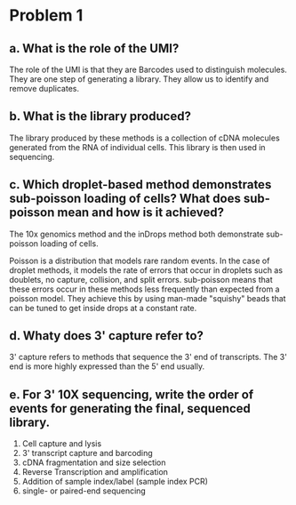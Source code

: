# Problem 1
## a. What is the role of the UMI?
The role of the UMI is that they are Barcodes used to distinguish molecules.
They are one step of generating a library.
They allow us to identify and remove duplicates.

## b. What is the library produced?
The library produced by these methods is a collection of cDNA molecules generated from the RNA of individual cells. This library is then used in sequencing. 

## c. Which droplet-based method demonstrates sub-poisson loading of cells? What does sub-poisson mean and how is it achieved?
The 10x genomics method and the inDrops method both demonstrate sub-poisson loading of cells. 

Poisson is a distribution that models rare random events. In the case of droplet methods, it models the rate of errors that occur in droplets such as doublets, no capture, collision, and split errors. sub-poisson means that these errors occur in these methods less frequently than expected from a poisson model. They achieve this by using man-made "squishy" beads that can be tuned to get inside drops at a constant rate. 

## d. Whaty does 3' capture refer to?
3' capture refers to methods that sequence the 3' end of transcripts. The 3' end is more highly expressed than the 5' end usually. 

## e. For 3' 10X sequencing, write the order of events for generating the final, sequenced library.
1. Cell capture and lysis
2. 3' transcript capture and barcoding
3. cDNA fragmentation and size selection
4. Reverse Transcription and amplification
5. Addition of sample index/label (sample index PCR) 
6. single- or paired-end sequencing